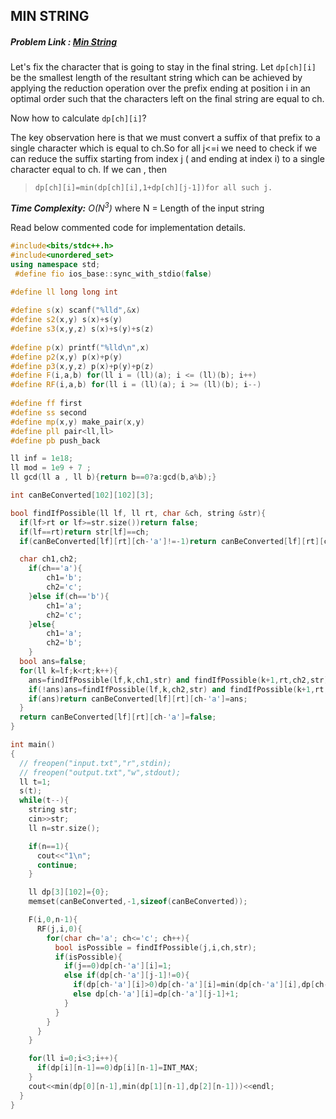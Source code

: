 ## MIN STRING
##### Problem Link : [Min String](https://hack.codingblocks.com/contests/c/141/1027)  

Let's fix the character that is going to stay in the final string. Let `dp[ch][i]` be the smallest length of the resultant string which can be achieved by applying the reduction operation over the prefix ending at position i in an optimal order such that the characters left on the final string are equal to ch.

Now how to calculate  `dp[ch][i]`?

The key observation here is that we must convert a suffix of that prefix to a single character  which is equal to ch.So for all j<=i we need to check if we can reduce the suffix starting from  index j ( and ending at index i) to a single character equal to  ch. If we can , then   
> `dp[ch][i]=min(dp[ch][i],1+dp[ch][j-1])for all such j.`

_**Time Complexity:** O(N<sup>3</sup>)_ where N = Length of the input string

Read below commented code for implementation details.
```C++
#include<bits/stdc++.h>
#include<unordered_set>
using namespace std;
 #define fio ios_base::sync_with_stdio(false)
 
#define ll long long int

#define s(x) scanf("%lld",&x)
#define s2(x,y) s(x)+s(y)
#define s3(x,y,z) s(x)+s(y)+s(z)
 
#define p(x) printf("%lld\n",x)
#define p2(x,y) p(x)+p(y)
#define p3(x,y,z) p(x)+p(y)+p(z)
#define F(i,a,b) for(ll i = (ll)(a); i <= (ll)(b); i++)
#define RF(i,a,b) for(ll i = (ll)(a); i >= (ll)(b); i--)
 
#define ff first
#define ss second
#define mp(x,y) make_pair(x,y)
#define pll pair<ll,ll>
#define pb push_back

ll inf = 1e18;
ll mod = 1e9 + 7 ;
ll gcd(ll a , ll b){return b==0?a:gcd(b,a%b);}

int canBeConverted[102][102][3];

bool findIfPossible(ll lf, ll rt, char &ch, string &str){
  if(lf>rt or lf>=str.size())return false;
  if(lf==rt)return str[lf]==ch;
  if(canBeConverted[lf][rt][ch-'a']!=-1)return canBeConverted[lf][rt][ch-'a'];

  char ch1,ch2;
	if(ch=='a'){
	    ch1='b';
	    ch2='c';
	}else if(ch=='b'){
	    ch1='a';
	    ch2='c';
	}else{
	    ch1='a';
	    ch2='b';
	}
  bool ans=false;
  for(ll k=lf;k<rt;k++){
    ans=findIfPossible(lf,k,ch1,str) and findIfPossible(k+1,rt,ch2,str);
    if(!ans)ans=findIfPossible(lf,k,ch2,str) and findIfPossible(k+1,rt,ch1,str);
    if(ans)return canBeConverted[lf][rt][ch-'a']=ans;
  }
  return canBeConverted[lf][rt][ch-'a']=false;
}

int main()
{
  // freopen("input.txt","r",stdin);
  // freopen("output.txt","w",stdout);
  ll t=1;
  s(t);
  while(t--){
    string str;
    cin>>str;
    ll n=str.size();

    if(n==1){
      cout<<"1\n";
      continue;
    }

    ll dp[3][102]={0};
    memset(canBeConverted,-1,sizeof(canBeConverted));

    F(i,0,n-1){
      RF(j,i,0){
        for(char ch='a'; ch<='c'; ch++){
          bool isPossible = findIfPossible(j,i,ch,str);
          if(isPossible){
            if(j==0)dp[ch-'a'][i]=1;
            else if(dp[ch-'a'][j-1]!=0){
              if(dp[ch-'a'][i]>0)dp[ch-'a'][i]=min(dp[ch-'a'][i],dp[ch-'a'][j-1]+1);
              else dp[ch-'a'][i]=dp[ch-'a'][j-1]+1;
            }
          }
        }
      }
    }

    for(ll i=0;i<3;i++){
      if(dp[i][n-1]==0)dp[i][n-1]=INT_MAX;  
    }
    cout<<min(dp[0][n-1],min(dp[1][n-1],dp[2][n-1]))<<endl;
  }
}

```